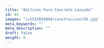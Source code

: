 ```yaml
---
title: "Aditivos Para Concreto Lanzado"
id: 43
imagen: "/v1532656894/construccion/56.jpg"
meta_keywords: ""
meta_description: ""
draft: false
weight: 0
---
```

